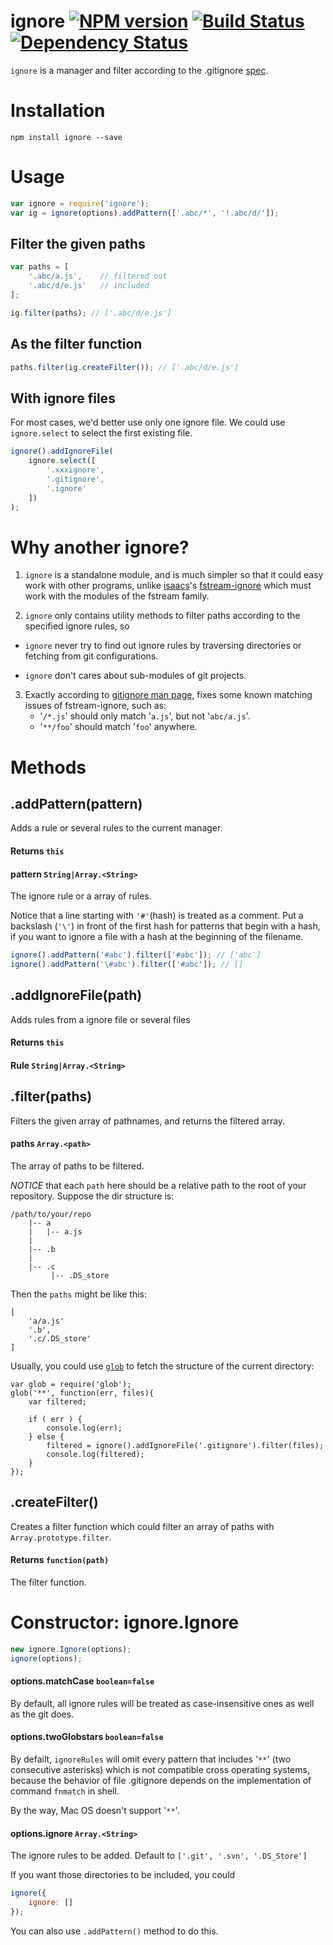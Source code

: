# ignore [![NPM version](https://badge.fury.io/js/ignore.png)](http://badge.fury.io/js/ignore) [![Build Status](https://travis-ci.org/kaelzhang/node-ignore.png?branch=master)](https://travis-ci.org/kaelzhang/node-ignore) [![Dependency Status](https://gemnasium.com/kaelzhang/node-ignore.png)](https://gemnasium.com/kaelzhang/node-ignore)

`ignore` is a manager and filter according to the .gitignore [spec](http://git-scm.com/docs/gitignore).

# Installation

	npm install ignore --save
	
# Usage

```js
var ignore = require('ignore');
var ig = ignore(options).addPattern(['.abc/*', '!.abc/d/']);
```

## Filter the given paths

```js
var paths = [
    '.abc/a.js',    // filtered out
    '.abc/d/e.js'   // included
];

ig.filter(paths); // ['.abc/d/e.js']
```

## As the filter function

```js
paths.filter(ig.createFilter()); // ['.abc/d/e.js']
```

## With ignore files

For most cases, we'd better use only one ignore file. We could use `ignore.select` to select the first existing file.

```js
ignore().addIgnoreFile(
	ignore.select([
		'.xxxignore',
		'.gitignore',
		'.ignore'
	])
);
```

# Why another ignore?

1. `ignore` is a standalone module, and is much simpler so that it could easy work with other programs, unlike [isaacs](https://npmjs.org/~isaacs)'s [fstream-ignore](https://npmjs.org/package/fstream-ignore) which must work with the modules of the fstream family.

2. `ignore` only contains utility methods to filter paths according to the specified ignore rules, so

- `ignore` never try to find out ignore rules by traversing directories or fetching from git configurations.

- `ignore` don't cares about sub-modules of git projects.

3. Exactly according to [gitignore man page](http://git-scm.com/docs/gitignore), fixes some known matching issues of fstream-ignore, such as:
	- '`/*.js`' should only match '`a.js`', but not '`abc/a.js`'.
	- '`**/foo`' should match '`foo`' anywhere.



# Methods

## .addPattern(pattern)

Adds a rule or several rules to the current manager.

#### Returns `this`

#### pattern `String|Array.<String>`

The ignore rule or a array of rules.

Notice that a line starting with `'#'`(hash) is treated as a comment. Put a backslash (`'\'`) in front of the first hash for patterns that begin with a hash, if you want to ignore a file with a hash at the beginning of the filename.

```js
ignore().addPattern('#abc').filter(['#abc']); // ['abc']
ignore().addPattern('\#abc').filter(['#abc']); // []
```


## .addIgnoreFile(path)

Adds rules from a ignore file or several files 

#### Returns `this`

#### Rule `String|Array.<String>`


## .filter(paths)

Filters the given array of pathnames, and returns the filtered array.

#### paths `Array.<path>`

The array of paths to be filtered.

*NOTICE* that each `path` here should be a relative path to the root of your repository. Suppose the dir structure is:

```
/path/to/your/repo
    |-- a
    |   |-- a.js
    |
    |-- .b
    |
    |-- .c
         |-- .DS_store 
```

Then the `paths` might be like this:

```
[
    'a/a.js'
    '.b',
    '.c/.DS_store'
]
```

Usually, you could use [`glob`](http://npmjs.org/package/glob) to fetch the structure of the current directory:

```
var glob = require('glob');
glob('**', function(err, files){
    var filtered;

    if ( err ) {
        console.log(err);
    } else {
        filtered = ignore().addIgnoreFile('.gitignore').filter(files);
        console.log(filtered);
    }
});
```

## .createFilter()

Creates a filter function which could filter an array of paths with `Array.prototype.filter`.

#### Returns `function(path)`

The filter function.


# Constructor: ignore.Ignore

```js
new ignore.Ignore(options);
ignore(options);
```

#### options.matchCase `boolean=false`

By default, all ignore rules will be treated as case-insensitive ones as well as the git does. 

#### options.twoGlobstars `boolean=false`

By defailt, `ignoreRules` will omit every pattern that includes '`**`' (two consecutive asterisks) which is not compatible cross operating systems, because the behavior of file .gitignore depends on the implementation of command `fnmatch` in shell.

By the way, Mac OS doesn't support '`**`'.

#### options.ignore `Array.<String>`

The ignore rules to be added. Default to `['.git', '.svn', '.DS_Store']`

If you want those directories to be included, you could

```js
ignore({
	ignore: []
});
```

You can also use `.addPattern()` method to do this.

